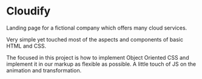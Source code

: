 # Cloudify
Landing page for a fictional company which offers many cloud services.


Very simple yet touched most of the aspects and components of basic HTML and CSS.

The focused in this project is how to implement Object Oriented CSS and implement it in our markup as flexible as possible.
A little touch of JS on the animation and transformation.


